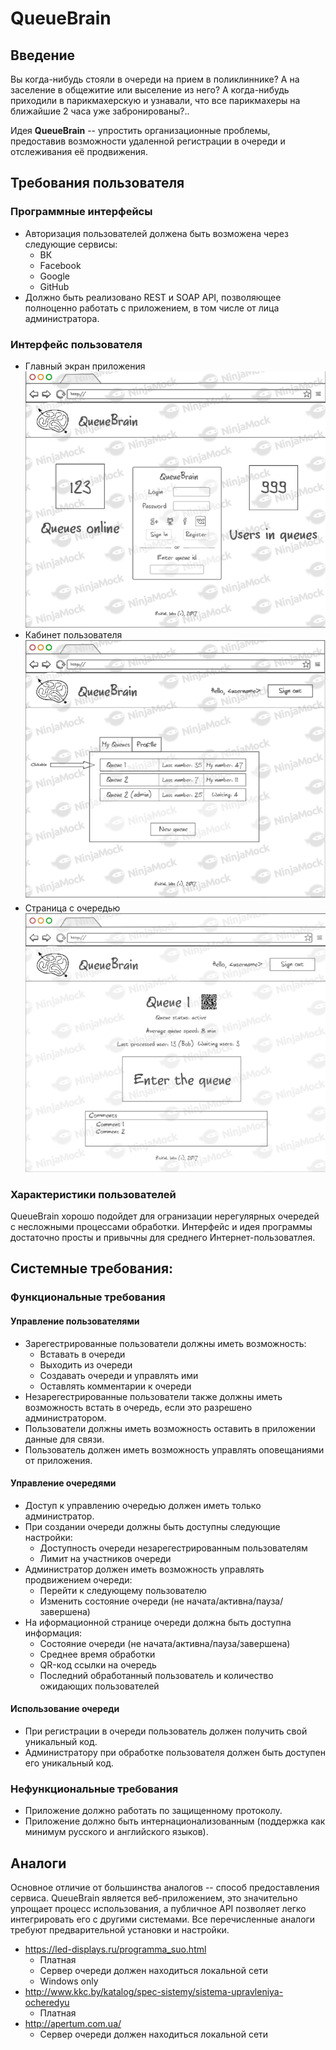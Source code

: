 # QueueBrain
## Введение
Вы когда-нибудь стояли в очереди на прием в поликлиннике? А на заселение в общежитие или выселение из него? А когда-нибудь приходили в парикмахерскую и узнавали, что все парикмахеры на ближайшие 2 часа уже забронированы?..

Идея __QueueBrain__ -- упростить организационные проблемы, предоставив возможности удаленной регистрации в очереди и отслеживания её продвижения.

## Требования пользователя
### Программные интерфейсы
* Авторизация пользователей должена быть возможена через следующие сервисы:
    - ВК
    - Facebook
    - Google
    - GitHub
* Должно быть реализовано REST и SOAP API, позволяющее полноценно работать с приложением, в том числе от лица администратора. 
### Интерфейс пользователя
* Главный экран приложения
    ![Main](docs/mockups/Main.png)
* Кабинет пользователя
    ![PersonalPage](docs/mockups/Personal.png)
* Страница с очередью
    ![QueuePage](docs/mockups/QueuePage.png)
### Характеристики пользователей
QueueBrain хорошо подойдет для огранизации нерегулярных очередей с несложными процессами обработки. Интерфейс и идея программы достаточно просты и привычны для среднего Интернет-пользоватлея.
## Системные требования:
### Функциональные требования
#### Управление пользователями    
* Зарегестрированные пользователи должны иметь возможность:
    - Вставать в очереди
    - Выходить из очереди
    - Создавать очереди и управлять ими
    - Оставлять комментарии к очереди
* Незарегестрированные пользователи также должны иметь возможность встать в очередь, если это разрешено администратором. 
* Пользователи должны иметь возможность оставить в приложении данные для связи.
* Пользователь должен иметь возможность управлять оповещаниями от приложения.

#### Управление очередями
* Доступ к управлению очередью должен иметь только администратор. 
* При создании очереди должны быть доступны следующие настройки:
    - Доступность очереди незарегестрированным пользователям
    - Лимит на участников очереди
* Администратор должен иметь возможность управлять продвижением очереди:
    - Перейти к следующему пользователю
    - Изменить состояние очереди (не начата/активна/пауза/завершена)
* На иформационной странице очереди должна быть доступна информация:
    - Состояние очереди (не начата/активна/пауза/завершена)
    - Среднее время обработки
    - QR-код ссылки на очередь
    - Последний обработанный пользователь и количество ожидающих пользователей

#### Использование очереди
* При регистрации в очереди пользователь должен получить свой уникальный код. 
* Администратору при обработке пользователя должен быть доступен его уникальный код.

### Нефункциональные требования
* Приложение должно работать по защищенному протоколу.
* Приложение должно быть интернационализованным (поддержка как минимум русского и английского языков).

## Аналоги
Основное отличие от большинства аналогов -- способ предоставления сервиса. QueueBrain является веб-приложением, это значительно упрощает процесс использования, а публичное API позволяет легко интегрировать его с другими системами. 
Все перечисленные аналоги требуют предварительной установки и настройки.
* https://led-displays.ru/programma_suo.html
    - Платная
    - Сервер очереди должен находиться локальной сети
    - Windows only
* http://www.kkc.by/katalog/spec-sistemy/sistema-upravleniya-ocheredyu
    - Платная
* http://apertum.com.ua/
    - Сервер очереди должен находиться локальной сети
